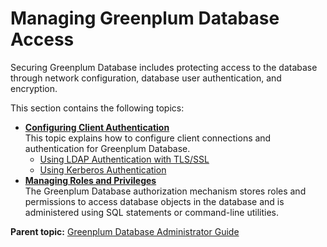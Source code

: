 # Managing Greenplum Database Access 

Securing Greenplum Database includes protecting access to the database through network configuration, database user authentication, and encryption.

This section contains the following topics:

-   **[Configuring Client Authentication](client_auth.html)**  
This topic explains how to configure client connections and authentication for Greenplum Database.
    -   [Using LDAP Authentication with TLS/SSL](ldap.html)
    -   [Using Kerberos Authentication](kerberos.html)
-   **[Managing Roles and Privileges](roles_privs.html)**  
The Greenplum Database authorization mechanism stores roles and permissions to access database objects in the database and is administered using SQL statements or command-line utilities.

**Parent topic:** [Greenplum Database Administrator Guide](admin_guide.html)


